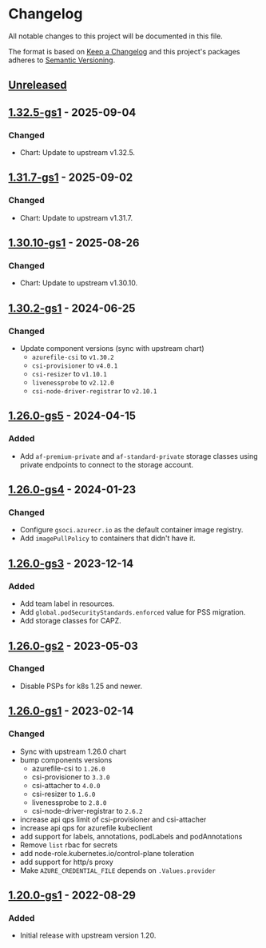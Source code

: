 # Changelog

All notable changes to this project will be documented in this file.

The format is based on [Keep a Changelog](http://keepachangelog.com/en/1.0.0/)
and this project's packages adheres to [Semantic Versioning](http://semver.org/spec/v2.0.0.html).

## [Unreleased]

## [1.32.5-gs1] - 2025-09-04

### Changed

- Chart: Update to upstream v1.32.5.

## [1.31.7-gs1] - 2025-09-02

### Changed

- Chart: Update to upstream v1.31.7.

## [1.30.10-gs1] - 2025-08-26

### Changed

- Chart: Update to upstream v1.30.10.

## [1.30.2-gs1] - 2024-06-25

### Changed

- Update component versions (sync with upstream chart)
  - `azurefile-csi` to `v1.30.2`
  - `csi-provisioner` to `v4.0.1`
  - `csi-resizer` to `v1.10.1`
  - `livenessprobe` to `v2.12.0`
  - `csi-node-driver-registrar` to `v2.10.1`

## [1.26.0-gs5] - 2024-04-15

### Added

- Add `af-premium-private` and `af-standard-private` storage classes using private endpoints to connect to the storage account.

## [1.26.0-gs4] - 2024-01-23

### Changed

- Configure `gsoci.azurecr.io` as the default container image registry.
- Add `imagePullPolicy` to containers that didn't have it.

## [1.26.0-gs3] - 2023-12-14

### Added

- Add team label in resources.
- Add `global.podSecurityStandards.enforced` value for PSS migration.
- Add storage classes for CAPZ.

## [1.26.0-gs2] - 2023-05-03

### Changed

- Disable PSPs for k8s 1.25 and newer.

## [1.26.0-gs1] - 2023-02-14

### Changed

* Sync with upstream 1.26.0 chart
* bump components versions
  * azurefile-csi to `1.26.0`
  * csi-provisioner to `3.3.0`
  * csi-attacher to `4.0.0`
  * csi-resizer to `1.6.0`
  * livenessprobe to `2.8.0`
  * csi-node-driver-registrar to `2.6.2`
* increase api qps limit of csi-provisioner and csi-attacher 
* increase api qps for azurefile kubeclient
* add support for labels, annotations, podLabels and podAnnotations 
* Remove `list` rbac for secrets
* add node-role.kubernetes.io/control-plane toleration
* add support for http/s proxy 
* Make `AZURE_CREDENTIAL_FILE` depends on `.Values.provider`

## [1.20.0-gs1] - 2022-08-29

### Added

- Initial release with upstream version 1.20.

[Unreleased]: https://github.com/giantswarm/azurefile-csi-driver-app/compare/v1.32.5-gs1...HEAD
[1.32.5-gs1]: https://github.com/giantswarm/azurefile-csi-driver-app/compare/v1.31.7-gs1...v1.32.5-gs1
[1.31.7-gs1]: https://github.com/giantswarm/azurefile-csi-driver-app/compare/v1.30.10-gs1...v1.31.7-gs1
[1.30.10-gs1]: https://github.com/giantswarm/azurefile-csi-driver-app/compare/v1.30.2-gs1...v1.30.10-gs1
[1.30.2-gs1]: https://github.com/giantswarm/azurefile-csi-driver-app/compare/v1.26.0-gs5...v1.30.2-gs1
[1.26.0-gs5]: https://github.com/giantswarm/azurefile-csi-driver-app/compare/v1.26.0-gs4...v1.26.0-gs5
[1.26.0-gs4]: https://github.com/giantswarm/azurefile-csi-driver-app/compare/v1.26.0-gs3...v1.26.0-gs4
[1.26.0-gs3]: https://github.com/giantswarm/azurefile-csi-driver-app/compare/v1.26.0-gs2...v1.26.0-gs3
[1.26.0-gs2]: https://github.com/giantswarm/azurefile-csi-driver-app/compare/v1.26.0-gs1...v1.26.0-gs2
[1.26.0-gs1]: https://github.com/giantswarm/azurefile-csi-driver-app/compare/v1.20.0-gs1...v1.26.0-gs1
[1.20.0-gs1]: https://github.com/giantswarm/azurefile-csi-driver-app/compare/v0.0.0...v1.20.0-gs1
